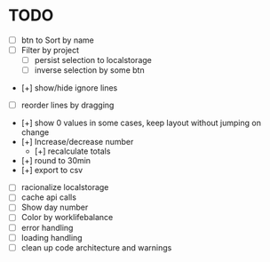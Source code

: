 # TODO

- [ ] btn to Sort by name
- [ ] Filter by project
  - [ ] persist selection to localstorage
  - [ ] inverse selection by some btn
- [+] show/hide ignore lines
- [ ] reorder lines by dragging
- [+] show 0 values in some cases, keep layout without jumping on change
- [+] Increase/decrease number
  - [+] recalculate totals
- [+] round to 30min
- [+] export to csv
- [ ] racionalize localstorage
- [ ] cache api calls
- [ ] Show day number
- [ ] Color by worklifebalance
- [ ] error handling
- [ ] loading handling
- [ ] clean up code architecture and warnings